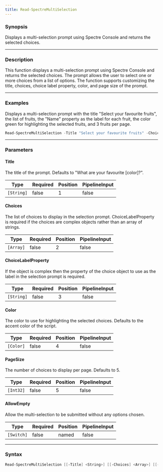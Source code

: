 ```yaml
---
title: Read-SpectreMultiSelection
---
```








### Synopsis
Displays a multi-selection prompt using Spectre Console and returns the selected choices.



---


### Description

This function displays a multi-selection prompt using Spectre Console and returns the selected choices. The prompt allows the user to select one or more choices from a list of options. The function supports customizing the title, choices, choice label property, color, and page size of the prompt.



---


### Examples
Displays a multi-selection prompt with the title "Select your favourite fruits", the list of fruits, the "Name" property as the label for each fruit, the color green for highlighting the selected fruits, and 3 fruits per page.

```powershell
Read-SpectreMultiSelection -Title "Select your favourite fruits" -Choices @("apple", "banana", "orange", "pear", "strawberry") -Color "Green" -PageSize 3
```


---


### Parameters
#### **Title**

The title of the prompt. Defaults to "What are your favourite [color]?".






|Type      |Required|Position|PipelineInput|
|----------|--------|--------|-------------|
|`[String]`|false   |1       |false        |



#### **Choices**

The list of choices to display in the selection prompt. ChoiceLabelProperty is required if the choices are complex objects rather than an array of strings.






|Type     |Required|Position|PipelineInput|
|---------|--------|--------|-------------|
|`[Array]`|false   |2       |false        |



#### **ChoiceLabelProperty**

If the object is complex then the property of the choice object to use as the label in the selection prompt is required.






|Type      |Required|Position|PipelineInput|
|----------|--------|--------|-------------|
|`[String]`|false   |3       |false        |



#### **Color**

The color to use for highlighting the selected choices. Defaults to the accent color of the script.






|Type     |Required|Position|PipelineInput|
|---------|--------|--------|-------------|
|`[Color]`|false   |4       |false        |



#### **PageSize**

The number of choices to display per page. Defaults to 5.






|Type     |Required|Position|PipelineInput|
|---------|--------|--------|-------------|
|`[Int32]`|false   |5       |false        |



#### **AllowEmpty**

Allow the multi-selection to be submitted without any options chosen.






|Type      |Required|Position|PipelineInput|
|----------|--------|--------|-------------|
|`[Switch]`|false   |named   |false        |





---


### Syntax
```powershell
Read-SpectreMultiSelection [[-Title] <String>] [[-Choices] <Array>] [[-ChoiceLabelProperty] <String>] [[-Color] <Color>] [[-PageSize] <Int32>] [-AllowEmpty] [<CommonParameters>]
```
